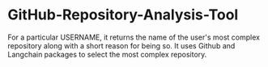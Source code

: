 # GitHub-Repository-Analysis-Tool
For a particular USERNAME, it returns the name of the user's most complex repository along with a short reason for being so.
It uses Github and Langchain packages to select the most complex repository.
